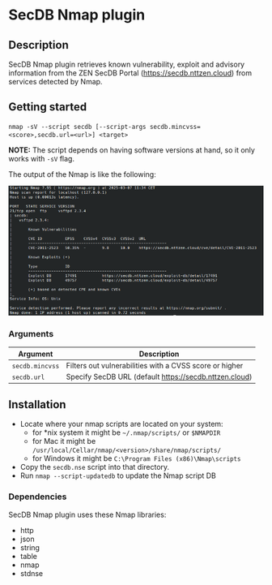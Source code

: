 # SecDB Nmap plugin

## Description

SecDB Nmap plugin retrieves known vulnerability, exploit and advisory information from the ZEN SecDB Portal (https://secdb.nttzen.cloud) from services detected by Nmap.

## Getting started

    nmap -sV --script secdb [--script-args secdb.mincvss=<score>,secdb.url=<url>] <target>

**NOTE:** The script depends on having software versions at hand, so it only works with `-sV` flag.

The output of the Nmap is like the following:

![Result example](example.png)

### Arguments

| Argument        | Description                                             |
|-----------------|---------------------------------------------------------|
| `secdb.mincvss` | Filters out vulnerabilities with a CVSS score or higher |
| `secdb.url`     | Specify SecDB URL (default https://secdb.nttzen.cloud)  |

## Installation

* Locate where your nmap scripts are located on your system:
  - for *nix system it might be `~/.nmap/scripts/` or `$NMAPDIR`
  - for Mac it might be `/usr/local/Cellar/nmap/<version>/share/nmap/scripts/`
  - for Windows it might be `C:\Program Files (x86)\Nmap\scripts`
* Copy the `secdb.nse` script into that directory.
* Run `nmap --script-updatedb` to update the Nmap script DB 

### Dependencies

SecDB Nmap plugin uses these Nmap libraries:

- http
- json
- string
- table
- nmap
- stdnse

